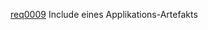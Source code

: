 [req0009](https://github.com/DomainDrivenArchitecture/ddaRequirement/blob/master/de/requirements/req0009.md)  Include eines Applikations-Artefakts